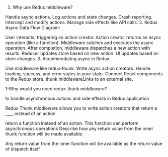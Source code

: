 1. Why use Redux middleware?

Handle async actions.
Log actions and state changes.
Crash reporting.
Intercept and modify actions.
Manage side effects like API calls.
2. Redux Async Data Flow Diagram:

User interacts, triggering an action creator.
Action creator returns an async operation (like a function).
Middleware catches and executes the async operation.
After completion, middleware dispatches a new action with results.
Reducer updates store based on new action.
UI updates based on store changes.
3. Accommodating async in Redux:

Use middleware like redux-thunk.
Write async action creators.
Handle loading, success, and error states in your state.
Connect React components to the Redux store.
thunk middlewareLinks to an external site.

1-Why would you need redux-thunk middleware?

to handle asynchronous actions and side effects in Redux application

Redux Thunk middleware allows you to write action creators that return a ____ instead of an action.

return a function instead of an action. This function can perform asynchronous operations
Describe how any return value from the inner thunk function will be made available.

Any return value from the inner function will be available as the return value of dispatch itself
